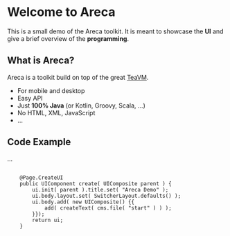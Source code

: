 # Welcome to Areca

This is a small demo of the Areca toolkit. It is meant to showcase the **UI** and give a brief overview of the **programming**.

## What is Areca?

Areca is a toolkit build on top of the great [TeaVM](http://teavm.org).

- For mobile and desktop
- Easy API
- Just **100% Java** (or Kotlin, Groovy, Scala, ...)
- No HTML, XML, JavaScript
- ...

## Code Example

...

<pre><code class="language-java">
    @Page.CreateUI
    public UIComponent create( UIComposite parent ) {
        ui.init( parent ).title.set( "Areca Demo" );
        ui.body.layout.set( SwitcherLayout.defaults() );
        ui.body.add( new UIComposite() {{
            add( createText( cms.file( "start" ) ) );
        }});
        return ui;
    }
</code></pre>